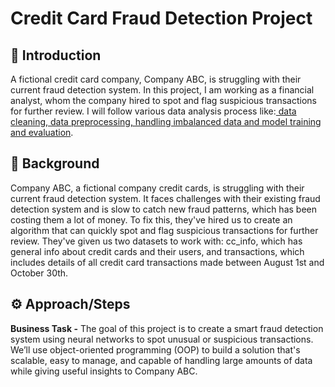 # Credit Card Fraud Detection Project

## 📝 Introduction 
A fictional credit card company, Company ABC, is struggling with their current fraud detection system. In this project, I am working as a financial analyst, whom the company hired to spot and flag suspicious transactions for further review. I will follow various data analysis process like:<ins> data cleaning, data preprocessing, handling imbalanced data and model training and evaluation</ins>.

## 💬 Background
Company ABC, a fictional company credit cards, is struggling with their current fraud detection system. It faces challenges with their existing fraud detection system and is slow to catch new fraud patterns, which has been costing them a lot of money. To fix this, they've hired us to create an algorithm that can quickly spot and flag suspicious transactions for further review. They've given us two datasets to work with: cc_info, which has general info about credit cards and their users, and transactions, which includes details of all credit card transactions made between August 1st and October 30th.

## ⚙ Approach/Steps
**Business Task -**
The goal of this project is to create a smart fraud detection system using neural networks to spot unusual or suspicious transactions. We’ll use object-oriented programming (OOP) to build a solution that's scalable, easy to manage, and capable of handling large amounts of data while giving useful insights to Company ABC.

